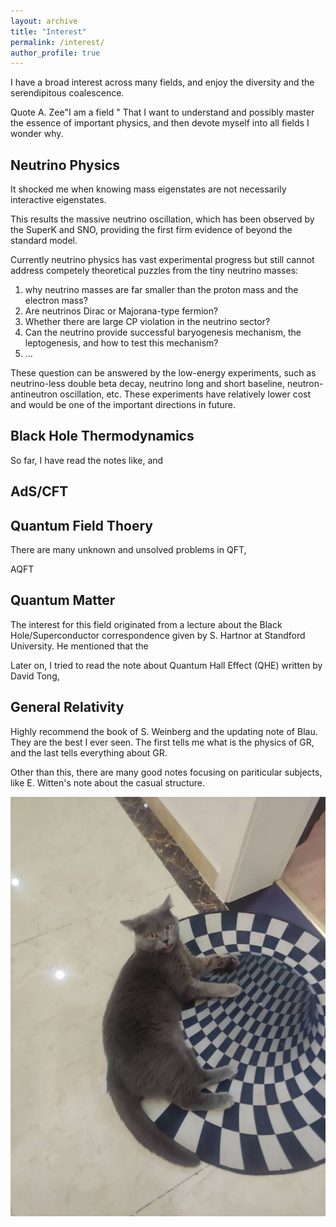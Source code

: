 ```yaml
---
layout: archive
title: "Interest"
permalink: /interest/
author_profile: true
---
```

I have a broad interest across many fields, and enjoy the diversity and the serendipitous coalescence. 

Quote A. Zee"I am a field "
That I want to understand and possibly master the essence of important physics, and then devote myself into all fields I wonder why. 


## Neutrino Physics

It shocked me when knowing mass eigenstates are not necessarily interactive eigenstates. 

This results the massive neutrino oscillation, which has been observed by the SuperK and SNO, providing the first firm evidence of beyond the standard model.

Currently neutrino physics has vast experimental progress but still cannot address competely theoretical puzzles from the tiny neutrino masses:
1. why neutrino masses are far smaller than the proton mass and the electron mass?
2. Are neutrinos Dirac or Majorana-type fermion? 
3. Whether there are large CP violation in the neutrino sector? 
4. Can the neutrino provide successful baryogenesis mechanism, the leptogenesis, and how to test this mechanism? 
5. ...

These question can be answered by the low-energy experiments, such as neutrino-less double beta decay, neutrino long and short baseline, neutron-antineutron oscillation, etc. These experiments have relatively lower cost and would be one of the important directions in future. 



## Black Hole Thermodynamics
So far, I have read the notes like, and 

## AdS/CFT



## Quantum Field Thoery

There are many unknown and unsolved problems in QFT, 

AQFT

## Quantum Matter
The interest for this field originated from a lecture about the Black Hole/Superconductor correspondence given by S. Hartnor at Standford University. He mentioned that the 

Later on, I tried to read the note about Quantum Hall Effect (QHE) written by David Tong, 



## General Relativity



Highly recommend the book of S. Weinberg and the updating note of Blau. They are the best I ever seen. The first tells me what is the physics of GR, and the last tells everything about GR. 

Other than this, there are many good notes focusing on pariticular subjects, like E. Witten's note about the casual structure. 



![tupian](catgr.jpg)


